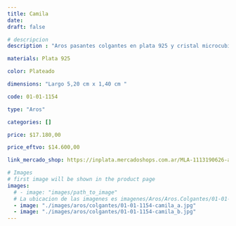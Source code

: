```yaml
---
title: Camila
date: 
draft: false

# descripcion
description : "Aros pasantes colgantes en plata 925 y cristal microcubic. Línea premium."

materials: Plata 925

color: Plateado

dimensions: "Largo 5,20 cm x 1,40 cm "

code: 01-01-1154

type: "Aros"

categories: []

price: $17.180,00

price_eftvo: $14.600,00

link_mercado_shop: https://inplata.mercadoshops.com.ar/MLA-1113190626-aros-plata-925-camila-_JM

# Images
# first image will be shown in the product page
images:
  # - image: "images/path_to_image"
  # La ubicacion de las imagenes es imagenes/Aros/Aros.Colgantes/01-01-1154-camila
  - image: "./images/aros/colgantes/01-01-1154-camila_a.jpg"
  - image: "./images/aros/colgantes/01-01-1154-camila_b.jpg"
---
```

